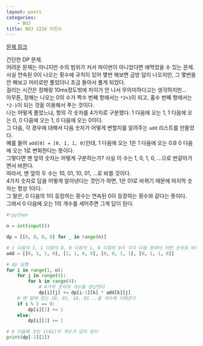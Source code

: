 ```yaml
---
layout: posts
categories:
    - BOJ
title: BOJ 2226 이진수
---
```


[문제 링크](https://www.acmicpc.net/problem/2226)

간단한 DP 문제.  
어려운 문제는 아니지만 수의 범위가 커서 파이썬이 아니었다면 애먹었을 수 있는 문제.  
사실 연속된 0이 나오는 횟수에 규칙이 있어 몇번 해보면 금방 답이 나오지만, 그 몇번을 안 해보고 머리로만 풀었더니 조금 돌아서 풀게 되었다.  
걸리는 시간은 정해랑 10ms정도밖에 차이가 안 나서 무의미하다고는 생각하지만...  
아무튼, 정해는 나오는 0의 수가 짝수 번째 항에서는 `*2+1`이 되고, 홀수 번째 항에서는 `*2-1`이 되는 것을 이용해서 푸는 것이다.  
나는 어떻게 풀었느냐, 항의 각 숫자를 4가지로 구분했다. 1 다음에 오는 1, 1 다음에 오는 0, 0 다음에 오는 1, 0 다음에 오는 0이다.  
그 다음, 각 경우에 대해서 다음 숫자가 어떻게 변할지를 알려주는 `add` 리스트를 만들었다.  
예를 들어 `add[0] = [0, 1, 1, 0]`인데, 1 다음에 오는 1은 1 다음에 오는 0과 0 다음에 오는 1로 변화한다는 뜻이다.  
그렇다면 맨 앞의 숫자는 어떻게 구분하는가? 사실 이 수는 1, 0, 1, 0, ...으로 번갈아가면서 바뀐다.  
따라서, 맨 앞의 두 수는 10, 01, 10, 01, ...로 바뀔 것이다.  
4가지 숫자로 답을 어떻게 알아낸다는 것인가 하면, 1은 01로 바뀌기 때문에 마지막 숫자는 항상 1이다.  
그 말은, 0 다음의 1이 등장하는 횟수는 연속된 0이 등장하는 횟수와 같다는 뜻이다.  
그래서 0 다음에 오는 1의 개수를 세어주면 그게 답이 된다.

```python
#!python

n = int(input())

dp = [[0, 0, 0, 0] for _ in range(n)]

# 1 다음의 1, 1 다음의 0, 0 다음의 1, 0 다음의 0이 각각 다음 항에서 어떤 숫자로 바뀌는지를 매핑함
add = [[0, 1, 1, 0], [1, 1, 0, 0], [0, 0, 1, 1], [0, 1, 1, 0]]

# dp 실행
for i in range(1, n):
    for j in range(4):
        for k in range(4):
            # 4가지 숫자의 개수를 갱신한다
            dp[i][j] += dp[i-1][k] * add[k][j]
    # 맨 앞에 있는 10, 01, 10, 01...을 개수에 더해준다
    if i % 2 == 0:
        dp[i][1] += 1
    else:
        dp[i][2] += 1

# 0 다음에 오는 1(01)의 개수가 답이 된다
print(dp[-1][2])
```
